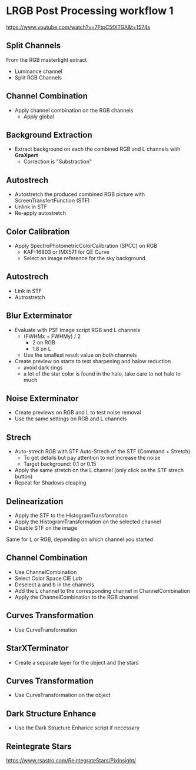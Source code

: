 # LRGB Post Processing workflow 1

https://www.youtube.com/watch?v=7FtpC5fXTGA&t=1574s

## Split Channels
From the RGB masterlight extract
- Luminance channel
- Split RGB Channels

## Channel Combination

- Apply channel combination on the RGB channels
    - Apply global

## Background Extraction

- Extract background on each the combined RGB and L channels with **GraXpert**
    - Correction is "Substraction"

## Autostrech 

- Autostretch the produced combined RGB picture with ScreenTransfertFunction (STF)
- Unlink in STF
- Re-apply autostretch

## Color Calibration

- Apply SpectroPhotometricColorCalibration (SPCC) on RGB
    - KAF-16803 or IMX571 for QE Curve
    - Select an image reference for the sky background

## Autostrech 

- Link in STF
- Autrostretch 

## Blur Exterminator

- Evaluate with PSF Image script RGB and L channels
    - (FWHMx + FWHMy) / 2 
        - 2 on RGB
        - 1.8 on L
    - Use the smallest result value on both channels
- Create preview on starts to test sharpening and halow reduction
    - avoid dark rings
    - a lot of the star color is found in the halo, take care to not halo to much

## Noise Exterminator

- Create previews on RGB and L to test noise removal
- Use the same settings on RGB and L channels

## Strech

- Auto-strech RGB with STF Auto-Strech of the STF (Command + Stretch)
    - To get details but pay attention to not increase the noise
    - Target background: 0.1 or 0.15
- Apply the same stretch on the L channel (only click on the STF strech button)
- Repeat for Shadows cleaping

## Delinearization

- Apply the STF to the HistogramTransformation
- Apply the HistogramTransformation on the selected channel
- Disable STF on the image

Same for L or RGB, depending on which channel you started

## Channel Combination

- Use ChannelCombination
- Select Color Space CIE L*a*b
- Deselect a and b in the channels
- Add the L channel to the corresponding channel in ChannelCombination
- Apply the ChannelCombination to the RGB channel

## Curves Transformation

- Use CurveTransformation

## StarXTerminator

- Create a separate layer for the object and the stars

## Curves Transformation

- Use CurveTransformation on the object

## Dark Structure Enhance

- Use the Dark Structure Enhance script if necessary

## Reintegrate Stars

https://www.rsastro.com/ReintegrateStars/PixInsight/


